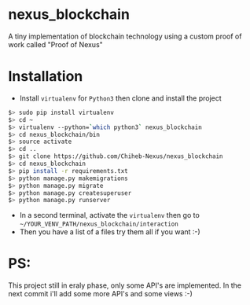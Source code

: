 # nexus_blockchain
A tiny implementation of blockchain technology using a custom proof of work called "Proof of Nexus"

# Installation

- Install `virtualenv` for `Python3` then clone and install the project


```bash
$> sudo pip install virtualenv
$> cd ~
$> virtualenv --python=`which python3` nexus_blockchain
$> cd nexus_blockchain/bin
$> source activate
$> cd ..
$> git clone https://github.com/Chiheb-Nexus/nexus_blockchain
$> cd nexus_blockchain
$> pip install -r requirements.txt
$> python manage.py makemigrations
$> python manage.py migrate
$> python manage.py createsuperuser
$> python manage.py runserver
```

- In a second terminal, activate the `virtualenv` then go to `~/YOUR_VENV_PATH/nexus_blockchain/interaction`
- Then you have a list of a files try them all if you want :-)

# PS:

This project still in eraly phase, only some API's are implemented.
In the next commit i'll add some more API's and some views :-)
